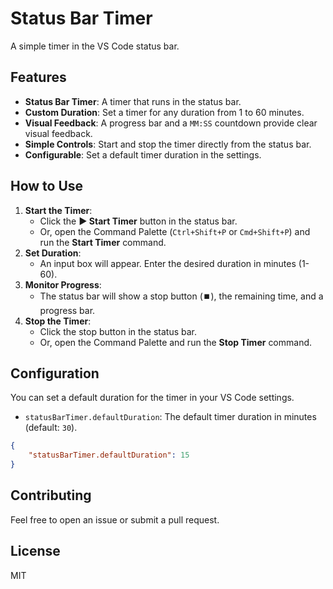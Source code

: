 # Status Bar Timer

A simple timer in the VS Code status bar.

## Features

*   **Status Bar Timer**: A timer that runs in the status bar.
*   **Custom Duration**: Set a timer for any duration from 1 to 60 minutes.
*   **Visual Feedback**: A progress bar and a `MM:SS` countdown provide clear visual feedback.
*   **Simple Controls**: Start and stop the timer directly from the status bar.
*   **Configurable**: Set a default timer duration in the settings.

## How to Use

1.  **Start the Timer**:
    *   Click the **▶ Start Timer** button in the status bar.
    *   Or, open the Command Palette (`Ctrl+Shift+P` or `Cmd+Shift+P`) and run the **Start Timer** command.
2.  **Set Duration**:
    *   An input box will appear. Enter the desired duration in minutes (1-60).
3.  **Monitor Progress**:
    *   The status bar will show a stop button (⏹️), the remaining time, and a progress bar.
4.  **Stop the Timer**:
    *   Click the stop button in the status bar.
    *   Or, open the Command Palette and run the **Stop Timer** command.

## Configuration

You can set a default duration for the timer in your VS Code settings.

*   `statusBarTimer.defaultDuration`: The default timer duration in minutes (default: `30`).

```json
{
    "statusBarTimer.defaultDuration": 15
}
```

## Contributing

Feel free to open an issue or submit a pull request.

## License

MIT
